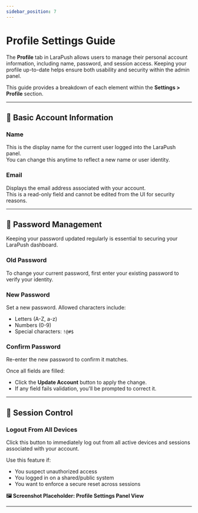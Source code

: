 ```yaml
---
sidebar_position: 7
---
```

# Profile Settings Guide

The **Profile** tab in LaraPush allows users to manage their personal account information, including name, password, and session access. Keeping your profile up-to-date helps ensure both usability and security within the admin panel.

This guide provides a breakdown of each element within the **Settings > Profile** section.

---

## 👤 Basic Account Information

### **Name**
This is the display name for the current user logged into the LaraPush panel.  
You can change this anytime to reflect a new name or user identity.

### **Email**
Displays the email address associated with your account.  
This is a read-only field and cannot be edited from the UI for security reasons.

---

## 🔐 Password Management

Keeping your password updated regularly is essential to securing your LaraPush dashboard.

### **Old Password**
To change your current password, first enter your existing password to verify your identity.

### **New Password**
Set a new password. Allowed characters include:

- Letters (A-Z, a-z)
- Numbers (0-9)
- Special characters: `!@#$`

### **Confirm Password**
Re-enter the new password to confirm it matches.

Once all fields are filled:

- Click the **Update Account** button to apply the change.
- If any field fails validation, you'll be prompted to correct it.

---

## 🚪 Session Control

### **Logout From All Devices**
Click this button to immediately log out from all active devices and sessions associated with your account.

Use this feature if:

- You suspect unauthorized access
- You logged in on a shared/public system
- You want to enforce a secure reset across sessions

**🖼️ Screenshot Placeholder: Profile Settings Panel View**

---